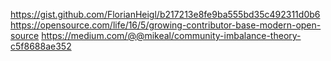 https://gist.github.com/FlorianHeigl/b217213e8fe9ba555bd35c492311d0b6
https://opensource.com/life/16/5/growing-contributor-base-modern-open-source
https://medium.com/@@mikeal/community-imbalance-theory-c5f8688ae352

<script async class="speakerdeck-embed" data-slide="4" data-id="880cb5d4ec364909a1db5b5655aa9d37" data-ratio="1.33333333333333" src="//speakerdeck.com/assets/embed.js"></script>

